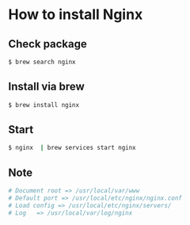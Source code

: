 # How to install Nginx

## Check package
```bash
$ brew search nginx
```

## Install via brew
```bash
$ brew install nginx
```

## Start 
```bash
$ nginx  | brew services start nginx
```

## Note
```bash
# Document root => /usr/local/var/www
# Default port => /usr/local/etc/nginx/nginx.conf
# Load config => /usr/local/etc/nginx/servers/
# Log   => /usr/local/var/log/nginx
```